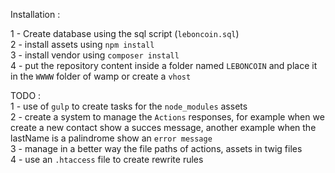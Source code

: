 Installation : 

1 - Create database using the sql script (`leboncoin.sql`) <br>
2 - install assets using `npm install` <br>
3 - install vendor using `composer install` <br>
4 - put the repository content inside a folder named `LEBONCOIN` and place it in the `WWWW` folder of wamp or create a `vhost`



TODO : <br>
1 - use of `gulp` to create tasks for the `node_modules` assets <br>
2 - create a system to manage the `Actions` responses, for example when we create a new contact show a succes message, another example when the lastName is a palindrome show an `error message`<br>
3 - manage in a better way the file paths of actions, assets in twig files <br>
4 - use an `.htaccess` file to create rewrite rules
